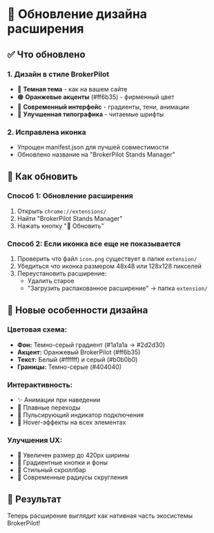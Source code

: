 # 🎨 Обновление дизайна расширения

## ✅ Что обновлено

### 1. Дизайн в стиле BrokerPilot
- 🌙 **Темная тема** - как на вашем сайте
- 🟠 **Оранжевые акценты** (#ff6b35) - фирменный цвет
- 📱 **Современный интерфейс** - градиенты, тени, анимации
- 🎯 **Улучшенная типографика** - читаемые шрифты

### 2. Исправлена иконка
- Упрощен manifest.json для лучшей совместимости
- Обновлено название на "BrokerPilot Stands Manager"

## 🔄 Как обновить

### Способ 1: Обновление расширения
1. Открыть `chrome://extensions/`
2. Найти "BrokerPilot Stands Manager"
3. Нажать кнопку "🔄 Обновить"

### Способ 2: Если иконка все еще не показывается
1. Проверить что файл `icon.png` существует в папке `extension/`
2. Убедиться что иконка размером 48x48 или 128x128 пикселей
3. Переустановить расширение:
   - Удалить старое
   - "Загрузить распакованное расширение" → папка `extension/`

## 🎨 Новые особенности дизайна

### Цветовая схема:
- **Фон:** Темно-серый градиент (#1a1a1a → #2d2d30)
- **Акцент:** Оранжевый BrokerPilot (#ff6b35)
- **Текст:** Белый (#ffffff) и серый (#b0b0b0)
- **Границы:** Темно-серые (#404040)

### Интерактивность:
- ✨ Анимации при наведении
- 🔮 Плавные переходы
- 💫 Пульсирующий индикатор подключения
- 🎯 Hover-эффекты на всех элементах

### Улучшения UX:
- 📏 Увеличен размер до 420px ширины
- 🎨 Градиентные кнопки и фоны  
- 🌟 Стильный скроллбар
- 📱 Современные радиусы скругления

## 🚀 Результат
Теперь расширение выглядит как нативная часть экосистемы BrokerPilot!
